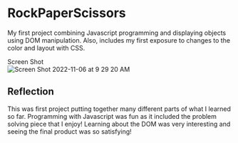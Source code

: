 # RockPaperScissors

My first project combining Javascript programming and displaying objects using DOM manipulation. Also, includes my first exposure to changes to the color and layout with CSS. 

Screen Shot<br>
![Screen Shot 2022-11-06 at 9 29 20 AM](https://user-images.githubusercontent.com/95592670/200176819-1459d4f9-c4da-4d11-bb8f-c246b4fa49e7.png)

## Reflection

This was first project putting together many different parts of what I learned so far. Programming with Javascript was fun as it included the problem solving piece that I enjoy! Learning about the DOM was very interesting and seeing the final product was so satisfying!
